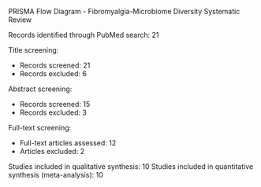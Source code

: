 
PRISMA Flow Diagram - Fibromyalgia-Microbiome Diversity Systematic Review

Records identified through PubMed search: 21

Title screening:
- Records screened: 21
- Records excluded: 6

Abstract screening:
- Records screened: 15
- Records excluded: 3

Full-text screening:
- Full-text articles assessed: 12
- Articles excluded: 2

Studies included in qualitative synthesis: 10
Studies included in quantitative synthesis (meta-analysis): 10
